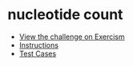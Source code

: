 # nucleotide count

- [View the challenge on Exercism](https://exercism.org/tracks/c/exercises/nucleotide-count)
- [Instructions](https://github.com/exercism/c/blob/main/exercises/practice/nucleotide-count/.docs/instructions.md)
- [Test Cases](https://github.com/exercism/c/blob/main/exercises/practice/nucleotide-count/test_nucleotide_count.c)